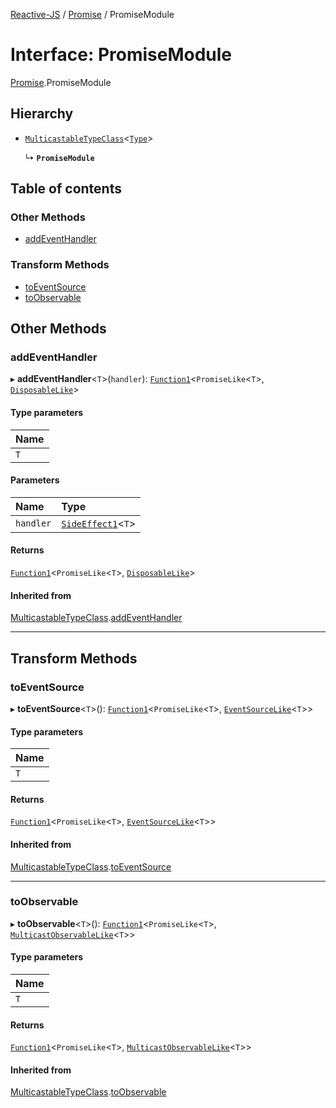 [Reactive-JS](../README.md) / [Promise](../modules/Promise.md) / PromiseModule

# Interface: PromiseModule

[Promise](../modules/Promise.md).PromiseModule

## Hierarchy

- [`MulticastableTypeClass`](types.MulticastableTypeClass.md)<[`Type`](../modules/Promise.md#type)\>

  ↳ **`PromiseModule`**

## Table of contents

### Other Methods

- [addEventHandler](Promise.PromiseModule.md#addeventhandler)

### Transform Methods

- [toEventSource](Promise.PromiseModule.md#toeventsource)
- [toObservable](Promise.PromiseModule.md#toobservable)

## Other Methods

### addEventHandler

▸ **addEventHandler**<`T`\>(`handler`): [`Function1`](../modules/functions.md#function1)<`PromiseLike`<`T`\>, [`DisposableLike`](types.DisposableLike.md)\>

#### Type parameters

| Name |
| :------ |
| `T` |

#### Parameters

| Name | Type |
| :------ | :------ |
| `handler` | [`SideEffect1`](../modules/functions.md#sideeffect1)<`T`\> |

#### Returns

[`Function1`](../modules/functions.md#function1)<`PromiseLike`<`T`\>, [`DisposableLike`](types.DisposableLike.md)\>

#### Inherited from

[MulticastableTypeClass](types.MulticastableTypeClass.md).[addEventHandler](types.MulticastableTypeClass.md#addeventhandler)

___

## Transform Methods

### toEventSource

▸ **toEventSource**<`T`\>(): [`Function1`](../modules/functions.md#function1)<`PromiseLike`<`T`\>, [`EventSourceLike`](types.EventSourceLike.md)<`T`\>\>

#### Type parameters

| Name |
| :------ |
| `T` |

#### Returns

[`Function1`](../modules/functions.md#function1)<`PromiseLike`<`T`\>, [`EventSourceLike`](types.EventSourceLike.md)<`T`\>\>

#### Inherited from

[MulticastableTypeClass](types.MulticastableTypeClass.md).[toEventSource](types.MulticastableTypeClass.md#toeventsource)

___

### toObservable

▸ **toObservable**<`T`\>(): [`Function1`](../modules/functions.md#function1)<`PromiseLike`<`T`\>, [`MulticastObservableLike`](types.MulticastObservableLike.md)<`T`\>\>

#### Type parameters

| Name |
| :------ |
| `T` |

#### Returns

[`Function1`](../modules/functions.md#function1)<`PromiseLike`<`T`\>, [`MulticastObservableLike`](types.MulticastObservableLike.md)<`T`\>\>

#### Inherited from

[MulticastableTypeClass](types.MulticastableTypeClass.md).[toObservable](types.MulticastableTypeClass.md#toobservable)
